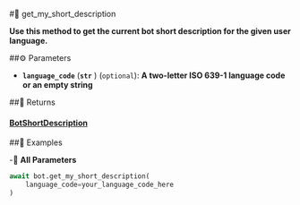 #🔧 get_my_short_description

**Use this method to get the current bot short description for the given user language.**

##⚙️ Parameters

- **`language_code`** (**`str`** ) (`optional`): **A two-letter ISO 639-1 language code or an empty string**

##📲 Returns

#### [BotShortDescription](../types/BotShortDescription.md)

##📀 Examples


-🔋 **All Parameters**

```python
await bot.get_my_short_description(
    language_code=your_language_code_here
)
```
